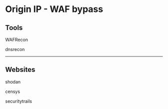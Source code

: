 # Origin IP - WAF bypass

## Tools


WAFRecon

dnsrecon

---

## Websites

shodan

censys

securitytrails 
